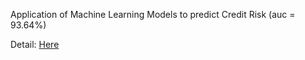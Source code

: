 Application of Machine Learning Models to predict Credit Risk (auc = 93.64%)

Detail: [Here](https://github.com/LeHongNgoc3820/Project_Credit_Risk/blob/main/Forecasting%20Credit%20Risk.ipynb)

